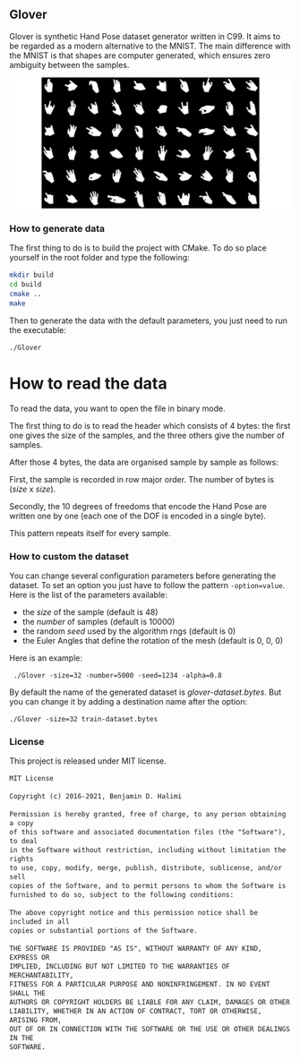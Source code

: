 ## Glover

Glover is synthetic Hand Pose dataset generator written in C99. It aims to be regarded as a modern alternative to the MNIST. 
The main difference with the MNIST is that shapes are computer generated, which ensures zero ambiguity between the samples.

<p align="center">
  <img src="https://github.com/Cryst4L/Glover/blob/main/hands.png"/>
</p>

### How to generate data

The first thing to do is to build the project with CMake. To do so place yourself in the root folder and type the following:

```sh
mkdir build 
cd build
cmake ..
make
```
Then to generate the data with the default parameters, you just need to run the executable:

```sh
./Glover
```
# How to read the data

To read the data, you want to open the file in binary mode.

The first thing to do is to read the header which consists of 4 bytes: the first one gives the size of the samples, and the three others give the number of samples.

After those 4 bytes, the data are organised sample by sample as follows:

First, the sample is recorded in row major order. The number of bytes is (_size_ x _size_).

Secondly, the 10 degrees of freedoms that encode the Hand Pose are written one by one (each one of the DOF is encoded in a single byte). 

This pattern repeats itself for every sample.

### How to custom the dataset 

You can change several configuration parameters before generating the dataset.
To set an option you just have to follow the pattern ```-option=value```.
Here is the list of the parameters available:

- the _size_ of the sample (default is 48)
- the _number_ of samples (default is 10000)
- the random _seed_ used by the algorithm rngs (default is 0)
- the Euler Angles that define the rotation of the mesh (default is 0, 0, 0)

Here is an example:
```
 ./Glover -size=32 -number=5000 -seed=1234 -alpha=0.8
 ```
By default the name of the generated dataset is _glover-dataset.bytes_. But you can change it by adding a destination name after the option:
```
./Glover -size=32 train-dataset.bytes
```
### License

This project is released under MIT license.

```
MIT License

Copyright (c) 2016-2021, Benjamin D. Halimi

Permission is hereby granted, free of charge, to any person obtaining a copy
of this software and associated documentation files (the "Software"), to deal
in the Software without restriction, including without limitation the rights
to use, copy, modify, merge, publish, distribute, sublicense, and/or sell
copies of the Software, and to permit persons to whom the Software is
furnished to do so, subject to the following conditions:

The above copyright notice and this permission notice shall be included in all
copies or substantial portions of the Software.

THE SOFTWARE IS PROVIDED "AS IS", WITHOUT WARRANTY OF ANY KIND, EXPRESS OR
IMPLIED, INCLUDING BUT NOT LIMITED TO THE WARRANTIES OF MERCHANTABILITY,
FITNESS FOR A PARTICULAR PURPOSE AND NONINFRINGEMENT. IN NO EVENT SHALL THE
AUTHORS OR COPYRIGHT HOLDERS BE LIABLE FOR ANY CLAIM, DAMAGES OR OTHER
LIABILITY, WHETHER IN AN ACTION OF CONTRACT, TORT OR OTHERWISE, ARISING FROM,
OUT OF OR IN CONNECTION WITH THE SOFTWARE OR THE USE OR OTHER DEALINGS IN THE
SOFTWARE.
```

